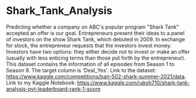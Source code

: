 # Shark_Tank_Analysis
Predicting whether a company on ABC's popular program "Shark Tank" accepted an offer is our goal. Entrepreneurs present their ideas to a panel of investors on the show Shark Tank, which debuted in 2009. In exchange for stock, the entrepreneur requests that the investors invest money. Investors have two options: they either decide not to invest or make an offer (usually with less enticing terms than those put forth by the entrepreneur).  This dataset contains the information of all episodes from Season 1 to Season 9. The target column is 'Deal_Yes'. Link to the dataset: https://www.kaggle.com/competitions/ban-502-shark-summer-2021/data. <br>
Link to my Kaggle Notebook: https://www.kaggle.com/raksh710/shark-tank-analysis-pvt-leaderboard-rank-1-score
